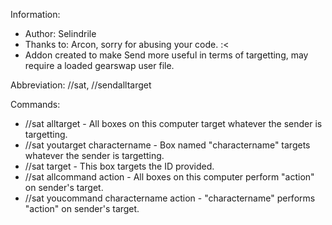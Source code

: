 Information:
* Author: Selindrile
* Thanks to: Arcon, sorry for abusing your code. :<
* Addon created to make Send more useful in terms of targetting, may require a loaded gearswap user file.

Abbreviation: //sat, //sendalltarget

Commands:
* //sat alltarget - All boxes on this computer target whatever the sender is targetting.
* //sat youtarget charactername - Box named "charactername" targets whatever the sender is targetting.
* //sat target - This box targets the ID provided.
* //sat allcommand action - All boxes on this computer perform "action" on sender's target.
* //sat youcommand charactername action - "charactername" performs "action" on sender's target.